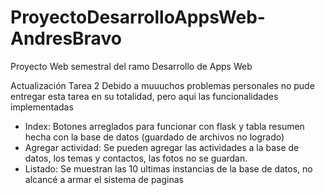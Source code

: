 # ProyectoDesarrolloAppsWeb-AndresBravo
 Proyecto Web semestral del ramo Desarrollo de Apps Web

Actualización Tarea 2
Debido a muuuchos problemas personales no pude entregar esta tarea en su totalidad, pero aqui las funcionalidades implementadas

- Index: Botones arreglados para funcionar con flask y tabla resumen hecha con la base de datos (guardado de archivos no logrado)
- Agregar actividad: Se pueden agregar las actividades a la base de datos, los temas y contactos, las fotos no se guardan.
- Listado: Se muestran las 10 ultimas instancias de la base de datos, no alcancé a armar el sistema de paginas
